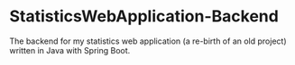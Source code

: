 # StatisticsWebApplication-Backend
The backend for my statistics web application (a re-birth of an old project) written in Java with Spring Boot.
